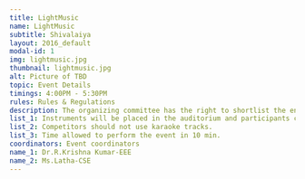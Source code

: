```yaml
---
title: LightMusic
name: LightMusic
subtitle: Shivalaiya
layout: 2016_default
modal-id: 1
img: lightmusic.jpg
thumbnail: lightmusic.jpg
alt: Picture of TBD
topic: Event Details
timings: 4:00PM - 5:30PM
rules: Rules & Regulations
description: The organizing committee has the right to shortlist the entries, if the entries are too many.
list_1: Instruments will be placed in the auditorium and participants can register for singing
list_2: Competitors should not use karaoke tracks.
list_3: Time allowed to perform the event in 10 min.
coordinators: Event coordinators
name_1: Dr.R.Krishna Kumar-EEE
name_2: Ms.Latha-CSE
---
```

